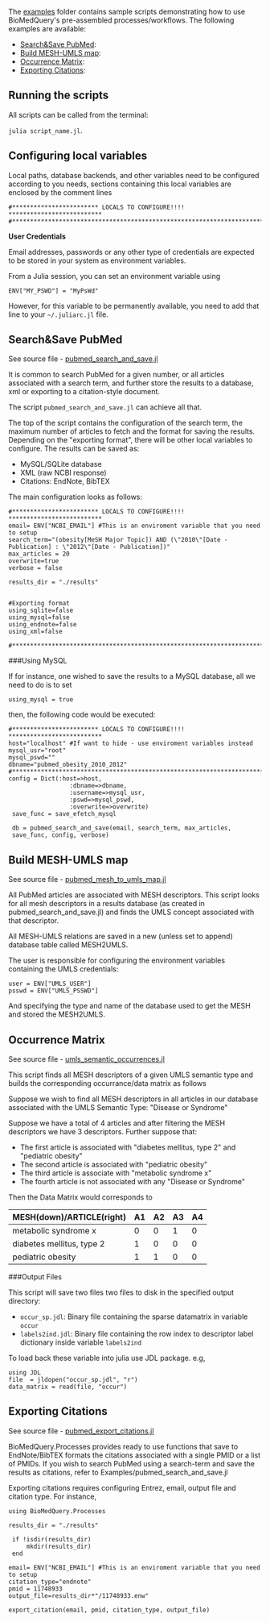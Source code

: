 The [examples](https://github.com/bcbi/BioMedQuery.jl/tree/master/examples)
folder contains sample scripts demonstrating
how to use BioMedQuery's pre-assembled processes/workflows.
The following examples are available:

* [Search&Save PubMed](@ref):  
* [Build MESH-UMLS map](@ref):  
* [Occurrence Matrix](@ref):  
* [Exporting Citations](@ref):  

## Running the scripts

All scripts can be called from the terminal:

`julia script_name.jl`.


## Configuring local variables

Local paths, database backends, and other variables need to be configured according
to you needs, sections containing this local variables are enclosed by the comment lines

```
#************************ LOCALS TO CONFIGURE!!!! **************************
#***************************************************************************
```


**User Credentials**

Email addresses, passwords or any other type of credentials are expected to be
stored in your system as environment variables.

From a Julia session, you can set an environment variable using

`ENV["MY_PSWD"] = "MyPsWd"`

However, for this variable to be permanently available, you need to add that line to
your `~/.juliarc.jl` file.


## Search&Save PubMed

See source file - [pubmed_search_and_save.jl](https://github.com/bcbi/BioMedQuery.jl/blob/master/examples/pubmed_search_and_save.jl)

It is common to search PubMed for a given number, or all articles associated with
a search term, and further store the results to a database, xml or exporting
to a citation-style document.

The script `pubmed_search_and_save.jl` can achieve all that.

The top of the script contains the configuration of the search term, the maximum number of
articles to fetch and the format for saving the results. Depending on the "exporting format",
there will be other local variables to configure. The results can be saved as:

* MySQL/SQLite database
* XML (raw NCBI response)
* Citations: EndNote, BibTEX

The main configuration looks as follows:

```
#************************ LOCALS TO CONFIGURE!!!! **************************
email= ENV["NCBI_EMAIL"] #This is an enviroment variable that you need to setup
search_term="(obesity[MeSH Major Topic]) AND (\"2010\"[Date - Publication] : \"2012\"[Date - Publication])"
max_articles = 20
overwrite=true
verbose = false

results_dir = "./results"


#Exporting format
using_sqlite=false
using_mysql=false
using_endnote=false
using_xml=false

#***************************************************************************
```

###Using MySQL

If for instance, one wished to save the results to a MySQL database, all we need to do
is to set

`using_mysql = true`

then, the following code would be executed:

```
#************************ LOCALS TO CONFIGURE!!!! **************************
host="localhost" #If want to hide - use enviroment variables instead
mysql_usr="root"
mysql_pswd=""
dbname="pubmed_obesity_2010_2012"
#***************************************************************************
config = Dict(:host=>host,
                 :dbname=>dbname,
                 :username=>mysql_usr,
                 :pswd=>mysql_pswd,
                 :overwrite=>overwrite)
 save_func = save_efetch_mysql

 db = pubmed_search_and_save(email, search_term, max_articles,
 save_func, config, verbose)
```


## Build MESH-UMLS map

See source file - [pubmed_mesh_to_umls_map.jl](https://github.com/bcbi/BioMedQuery.jl/blob/master/examples/pubmed_mesh_to_umls_map.jl)

All PubMed articles are associated with MESH descriptors. This script looks for all
mesh descriptors in a results database (as created in pubmed_search_and_save.jl)
and finds the UMLS concept associated with that descriptor.

All MESH-UMLS relations are saved in a new (unless set to append) database table
called MESH2UMLS.

The user is responsible for configuring the environment variables containing the
UMLS credentials:

```
user = ENV["UMLS_USER"]
psswd = ENV["UMLS_PSSWD"]
```

And specifying the type and name of the database used to get the
MESH and stored the MESH2UMLS.



## Occurrence Matrix

See source file - [umls_semantic_occurrences.jl](https://github.com/bcbi/BioMedQuery.jl/blob/master/examples/umls_semantic_occurrences.jl)

This script finds all MESH descriptors of a given UMLS semantic type and
builds the corresponding occurrance/data matrix as follows

Suppose we wish to find all MESH descriptors in all articles in our database associated with the
UMLS Semantic Type: "Disease or Syndrome"

Suppose we have a total of 4 articles and after filtering the MESH descriptors we have 3 descriptors. Further suppose that:

* The first article is associated with "diabetes mellitus, type 2" and "pediatric obesity"
* The second article is associated with "pediatric obesity"
* The third article is associate with "metabolic syndrome x"
* The fourth article is not associated with any "Disease or Syndrome"

Then the Data Matrix would corresponds to

MESH(down)/ARTICLE(right) | A1  | A2  | A3  | A4  
------------------------- | --- | --- | --- | ---
metabolic syndrome x      | 0   | 0   | 1   | 0
diabetes mellitus, type 2 | 1   | 0   | 0   | 0
pediatric obesity         | 1   | 1   | 0   | 0


###Output Files

This script will save two files two files to disk in the specified output directory:

* `occur_sp.jdl`: Binary file containing the sparse datamatrix in variable `occur`
* `labels2ind.jdl`: Binary file containing the row index to descriptor label dictionary inside variable `labels2ind`

To load back these variable into julia use JDL package. e.g,

```
using JDL
file  = jldopen("occur_sp.jdl", "r")
data_matrix = read(file, "occur")
```

## Exporting Citations

See source file - [pubmed_export_citations.jl](https://github.com/bcbi/BioMedQuery.jl/blob/master/examples/pubmed_export_citations.jl)

BioMedQuery.Processes provides ready to use functions that save to EndNote/BibTEX
formats the citations associated with a single PMID or a list of
PMIDs. If you wish to search PubMed using a search-term and save the results as citations,
refer to Examples/pubmed_search_and_save.jl

Exporting citations requires configuring Entrez, email, output file and citation type.
For instance,

```
using BioMedQuery.Processes

results_dir = "./results"

 if !isdir(results_dir)
     mkdir(results_dir)
 end

email= ENV["NCBI_EMAIL"] #This is an enviroment variable that you need to setup
citation_type="endnote"
pmid = 11748933
output_file=results_dir*"/11748933.enw"

export_citation(email, pmid, citation_type, output_file)

```
